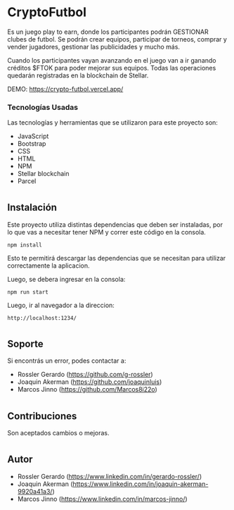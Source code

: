# CryptoFutbol

Es un juego play to earn, donde los participantes podrán GESTIONAR clubes de futbol.  Se podrán crear equipos, participar de torneos,  comprar y vender jugadores, gestionar las publicidades y mucho más.

Cuando los participantes vayan avanzando en el juego van a ir ganando créditos $FTOK para poder mejorar sus equipos. Todas las operaciones quedarán registradas en la blockchain de Stellar.

DEMO: https://crypto-futbol.vercel.app/


### Tecnologías Usadas

Las tecnologías y herramientas que se utilizaron para este proyecto son:

- JavaScript
- Bootstrap
- CSS
- HTML
- NPM
- Stellar blockchain
- Parcel

#

## Instalación

Este proyecto utiliza distintas dependencias que deben ser instaladas, por lo que vas a necesitar tener NPM y correr este código en la consola.

```
npm install
```

Esto te permitirá descargar las dependencias que se necesitan para utilizar correctamente la aplicacion.

Luego, se debera ingresar en la consola:

```
npm run start
```
Luego, ir al navegador a la direccion:
```
http://localhost:1234/
```

#

## Soporte

Si encontrás un error, podes contactar a:

- Rossler Gerardo (https://github.com/g-rossler)
- Joaquin Akerman (https://github.com/joaquinluis)
- Marcos Jinno (https://github.com/Marcos8i22o)
#

## Contribuciones

Son aceptados cambios o mejoras.

#

## Autor

- Rossler Gerardo (https://www.linkedin.com/in/gerardo-rossler/)
- Joaquin Akerman (https://www.linkedin.com/in/joaquin-akerman-9920a41a3/)
- Marcos Jinno (https://www.linkedin.com/in/marcos-jinno/)

#